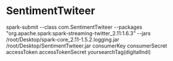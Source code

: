 # SentimentTwiteer

spark-submit --class com.SentimentTwiteer --packages "org.apache.spark:spark-streaming-twitter_2.11:1.6.3" --jars /root/Desktop/spark-core_2.11-1.5.2.logging.jar  /root/Desktop/SentimentTwiteer.jar consumerKey consumerSecret accessToken accessTokenSecret yoursearchTag(digitalIndi)
